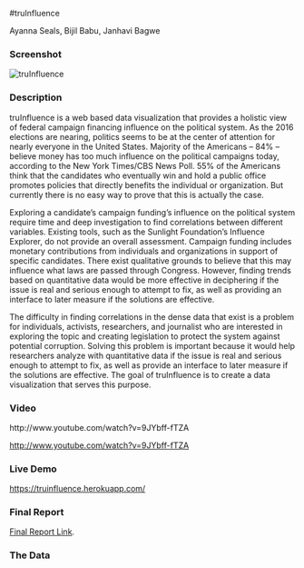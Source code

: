 #truInfluence
<p>Ayanna Seals, Bijil Babu, Janhavi Bagwe</p>

<h3>Screenshot</h3>

![truInfluence](http:truinfluence.heroku.com/web/stylesheet/influence.png)

<h3>Description</h3>

truInfluence is a web based data visualization that provides a holistic view of federal campaign financing influence on the political system. As the 2016 elections are nearing, politics seems to be at the center of attention for nearly everyone in the United States. Majority of the Americans – 84% – believe money has too much influence on the political campaigns today, according to the New York Times/CBS News Poll. 55% of the Americans think that the candidates who eventually win and hold a public office promotes policies that directly benefits the individual or organization. But currently there is no easy way to prove that this is actually the case.

Exploring a candidate’s campaign funding’s influence on the political system require time and deep investigation to find correlations between different variables. Existing tools, such as the Sunlight Foundation’s Influence Explorer, do not provide an overall assessment. Campaign funding includes monetary contributions from individuals and organizations in support of specific candidates. There exist qualitative grounds to believe that this may influence what laws are passed through Congress. However, finding trends based on quantitative data would be more effective in deciphering if the issue is real and serious enough to attempt to fix, as well as providing an interface to later measure if the solutions are effective.

The difficulty in finding correlations in the dense data that exist is a problem for individuals, activists, researchers, and journalist who are interested in exploring the topic and creating legislation to protect the system against potential corruption. Solving this problem is important because it would help researchers analyze with quantitative data if the issue is real and serious enough to attempt to fix, as well as provide an interface to later measure if the solutions are effective. The goal of truInfluence is to create a data visualization that serves this purpose.

<h3>Video</h3>
http://www.youtube.com/watch?v=9JYbff-fTZA

http://www.youtube.com/watch?v=9JYbff-fTZA

<h3>Live Demo</h3>

https://truinfluence.herokuapp.com/

<h3>Final Report</h3>

[Final Report Link](http:truinfluence.heroku.com/web/stylesheet/truinfluence.pdf).

<h3>The Data</h3>
